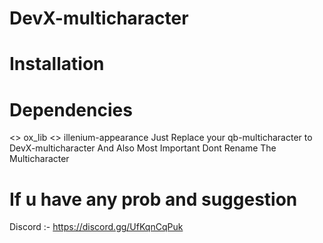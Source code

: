 # DevX-multicharacter

# Installation
# Dependencies
<> ox_lib
<>  illenium-appearance
Just Replace your qb-multicharacter to DevX-multicharacter
And Also Most Important Dont Rename The Multicharacter
# If u have any prob and suggestion 
Discord :-
https://discord.gg/UfKqnCqPuk

